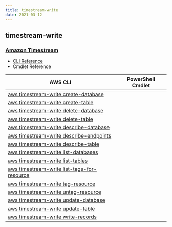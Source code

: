 ```yaml
---
title: timestream-write
date: 2021-03-12
---
```


## timestream-write

### [Amazon Timestream](https://aws.amazon.com/timestream/)

* [CLI Reference](https://docs.aws.amazon.com/cli/latest/reference/timestream-write/index.html)
* Cmdlet Reference

|AWS CLI|PowerShell Cmdlet|
|----|----|
|[aws timestream-write create-database](https://docs.aws.amazon.com/cli/latest/reference/timestream-write/create-database.html)||
|[aws timestream-write create-table](https://docs.aws.amazon.com/cli/latest/reference/timestream-write/create-table.html)||
|[aws timestream-write delete-database](https://docs.aws.amazon.com/cli/latest/reference/timestream-write/delete-database.html)||
|[aws timestream-write delete-table](https://docs.aws.amazon.com/cli/latest/reference/timestream-write/delete-table.html)||
|[aws timestream-write describe-database](https://docs.aws.amazon.com/cli/latest/reference/timestream-write/describe-database.html)||
|[aws timestream-write describe-endpoints](https://docs.aws.amazon.com/cli/latest/reference/timestream-write/describe-endpoints.html)||
|[aws timestream-write describe-table](https://docs.aws.amazon.com/cli/latest/reference/timestream-write/describe-table.html)||
|[aws timestream-write list-databases](https://docs.aws.amazon.com/cli/latest/reference/timestream-write/list-databases.html)||
|[aws timestream-write list-tables](https://docs.aws.amazon.com/cli/latest/reference/timestream-write/list-tables.html)||
|[aws timestream-write list-tags-for-resource](https://docs.aws.amazon.com/cli/latest/reference/timestream-write/list-tags-for-resource.html)||
|[aws timestream-write tag-resource](https://docs.aws.amazon.com/cli/latest/reference/timestream-write/tag-resource.html)||
|[aws timestream-write untag-resource](https://docs.aws.amazon.com/cli/latest/reference/timestream-write/untag-resource.html)||
|[aws timestream-write update-database](https://docs.aws.amazon.com/cli/latest/reference/timestream-write/update-database.html)||
|[aws timestream-write update-table](https://docs.aws.amazon.com/cli/latest/reference/timestream-write/update-table.html)||
|[aws timestream-write write-records](https://docs.aws.amazon.com/cli/latest/reference/timestream-write/write-records.html)||

